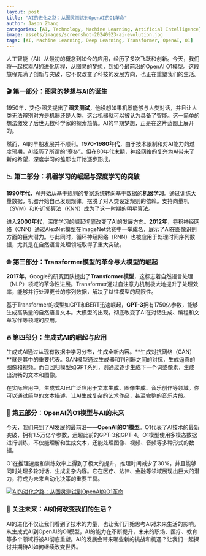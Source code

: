 ```yaml
---
layout: post
title: "AI的进化之路：从图灵测试到OpenAI的O1革命"
author: Jason Zhang
categories: [AI, Technology, Machine Learning, Artificial Intelligence]
image: assets/images/screenshot-20240923-ai-evolution.jpg
tags: [AI, Machine Learning, Deep Learning, Transformer, OpenAI, O1]
---
```


人工智能（AI）从最初的概念到如今的应用，经历了多次飞跃和创新。今天，我们将一起探索AI的进化历程，从图灵的梦想，到如今最前沿的OpenAI O1模型。这段旅程充满了创新与突破，它不仅改变了科技的发展方向，也正在重塑我们的生活。

### 🎬 第一部分：图灵的梦想与AI的诞生
1950年，艾伦·图灵提出了**图灵测试**，他设想如果机器能够与人类对话，并且让人类无法辨别对方是机器还是人类，这台机器就可以被认为具备了智能。这一简单的想法激发了后世无数科学家的探索热情。AI的早期梦想，正是在这片蓝图上展开的。

然而，AI的早期发展并不顺利。**1970-1980年代**，由于技术限制和对AI能力的过度预期，AI经历了所谓的“寒冬”。但在80年代末期，神经网络的复兴为AI带来了新的希望，深度学习的雏形也开始逐步形成。

### 📉 第二部分：机器学习的崛起与深度学习的突破
**1990年代**，AI开始从基于规则的专家系统转向基于数据的**机器学习**。通过训练大量数据，机器开始自己发现规律，摆脱了对人类设定规则的依赖。支持向量机（SVM）和K-近邻算法（KNN）成为了这一时期的明星算法。

进入**2000年代**，深度学习的崛起彻底改变了AI的发展方向。**2012年**，卷积神经网络（CNN）通过AlexNet模型在ImageNet竞赛中一举成名，展示了AI在图像识别方面的巨大潜力。与此同时，循环神经网络（RNN）也被应用于处理时间序列数据，尤其是在自然语言处理领域取得了重大突破。

### 🌐 第三部分：Transformer模型的革命与大模型的崛起
**2017年**，Google的研究团队提出了**Transformer模型**，这标志着自然语言处理（NLP）领域的革命性进展。Transformer通过自注意力机制极大地提升了处理效率，能够并行处理更长的序列数据，解决了以往模型的局限性。

基于Transformer的模型如GPT和BERT迅速崛起，**GPT-3**拥有1750亿参数，能够生成高质量的自然语言文本。大模型的出现，彻底改变了AI在对话生成、编程和文章写作等领域的应用。

### 🔥 第四部分：生成式AI的崛起与应用
生成式AI通过从现有数据中学习分布，生成全新内容。**生成对抗网络（GAN）**就是其中的重要代表。GAN模型通过生成器和判别器之间的对抗，生成逼真的图像和视频。而自回归模型如GPT系列，则通过逐步生成下一个词或像素，生成出流畅的文本和图像。

在实际应用中，生成式AI已广泛应用于文本生成、图像生成、音乐创作等领域。你可以通过简单的文本描述，让AI生成复杂的艺术作品，甚至完整的音乐片段。

### 🚀 第五部分：OpenAI的O1模型与AI的未来
今天，我们来到了AI发展的最前沿——**OpenAI的O1模型**。O1代表了AI技术的最新突破，拥有1.5万亿个参数，远超此前的GPT-3和GPT-4。O1模型使用多模态数据进行训练，不仅能理解和生成文本，还能处理图像、视频、音频等多种形式的数据。

O1在推理速度和训练效率上得到了极大的提升，推理时间减少了30%，并且能够同时处理多轮对话、生成复杂内容。它在医疗、法律、金融等领域展现出巨大的潜力，将成为未来自动化决策的重要工具。

[![AI的进化之路：从图灵测试到OpenAI的O1革命](https://i9.ytimg.com/vi/-JXwvzb3X0Y/mqdefault.jpg?v=66f18a4d&sqp=CPiSxrcG&rs=AOn4CLA6_-rx-ZLXfS83abI-HzxI9UskrQ)](https://www.youtube.com/watch?v=-JXwvzb3X0Y)

### 🌟 关注未来：AI如何改变我们的生活？
AI的进化不仅让我们看到了技术的力量，也让我们开始思考AI对未来生活的影响。从生成式AI到OpenAI的O1模型，AI的能力在不断提升，未来的职场、医疗、教育等多个领域将被AI彻底重塑。AI的发展会带来哪些新的挑战和机遇？让我们一起探讨并期待AI如何继续改变世界。